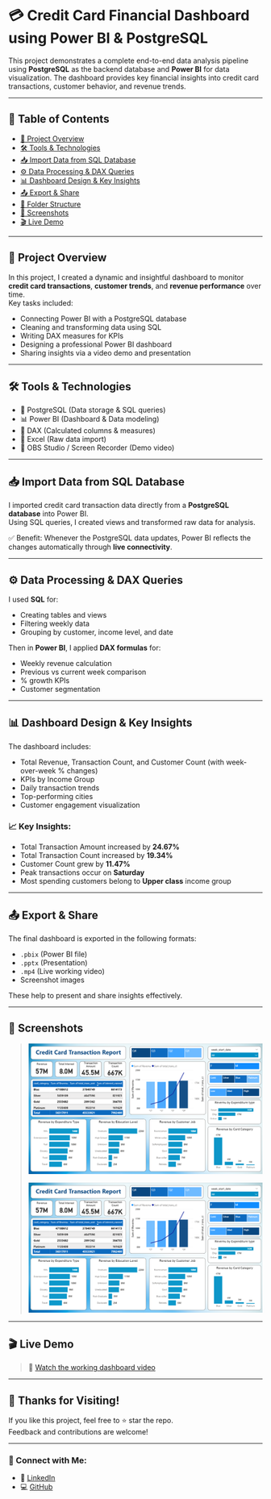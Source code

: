 # 💳 Credit Card Financial Dashboard using Power BI & PostgreSQL

This project demonstrates a complete end-to-end data analysis pipeline using **PostgreSQL** as the backend database and **Power BI** for data visualization. The dashboard provides key financial insights into credit card transactions, customer behavior, and revenue trends.

---

## 📌 Table of Contents

- [🎯 Project Overview](#-project-overview)
- [🛠️ Tools & Technologies](#-tools--technologies)
- [📥 Import Data from SQL Database](#-import-data-from-sql-database)
- [⚙️ Data Processing & DAX Queries](#-data-processing--dax-queries)
- [📊 Dashboard Design & Key Insights](#-dashboard-design--key-insights)
- [📤 Export & Share](#-export--share)
- [📁 Folder Structure](#-folder-structure)
- [📸 Screenshots](#-screenshots)
- [🎬 Live Demo](#-live-demo)

---

## 🎯 Project Overview

In this project, I created a dynamic and insightful dashboard to monitor **credit card transactions**, **customer trends**, and **revenue performance** over time.  
Key tasks included:
- Connecting Power BI with a PostgreSQL database
- Cleaning and transforming data using SQL
- Writing DAX measures for KPIs
- Designing a professional Power BI dashboard
- Sharing insights via a video demo and presentation

---

## 🛠️ Tools & Technologies

- 🐘 PostgreSQL (Data storage & SQL queries)
- 📊 Power BI (Dashboard & Data modeling)
- 🧮 DAX (Calculated columns & measures)
- 📂 Excel (Raw data import)
- 🎥 OBS Studio / Screen Recorder (Demo video)

---

## 📥 Import Data from SQL Database

I imported credit card transaction data directly from a **PostgreSQL database** into Power BI.  
Using SQL queries, I created views and transformed raw data for analysis.

✅ Benefit: Whenever the PostgreSQL data updates, Power BI reflects the changes automatically through **live connectivity**.

---

## ⚙️ Data Processing & DAX Queries

I used **SQL** for:
- Creating tables and views
- Filtering weekly data
- Grouping by customer, income level, and date

Then in **Power BI**, I applied **DAX formulas** for:
- Weekly revenue calculation
- Previous vs current week comparison
- % growth KPIs
- Customer segmentation

---

## 📊 Dashboard Design & Key Insights

The dashboard includes:
- Total Revenue, Transaction Count, and Customer Count (with week-over-week % changes)
- KPIs by Income Group
- Daily transaction trends
- Top-performing cities
- Customer engagement visualization

### 📈 Key Insights:
- Total Transaction Amount increased by **24.67%**
- Total Transaction Count increased by **19.34%**
- Customer Count grew by **11.47%**
- Peak transactions occur on **Saturday**
- Most spending customers belong to **Upper class** income group

---

## 📤 Export & Share

The final dashboard is exported in the following formats:
- `.pbix` (Power BI file)
- `.pptx` (Presentation)
- `.mp4` (Live working video)
- Screenshot images

These help to present and share insights effectively.

---

## 📸 Screenshots

> ![Credit Card Financial Dashboard-Transaction](https://github.com/Rohitlakha/credit-card-financial-dashboard/blob/3e46c30663c565159da54213816daab7eec1e24c/dashboard_screenshots/Credit%20Card%20Financial%20Dashboard-Transaction.png)
>
> ![Credit Card Financial Dashboard-Customer](https://github.com/Rohitlakha/credit-card-financial-dashboard/blob/3e46c30663c565159da54213816daab7eec1e24c/dashboard_screenshots/Credit%20Card%20Financial%20Dashboard-Transaction.png)  
 

---

## 🎬 Live Demo

> 🔗 [Watch the working dashboard video](https://github.com/Rohitlakha/credit-card-financial-dashboard/blob/3e46c30663c565159da54213816daab7eec1e24c/video_demo/live_demo.mp4)

---

## 🙌 Thanks for Visiting!

If you like this project, feel free to ⭐️ star the repo.  
Feedback and contributions are welcome!

---

### 🔗 Connect with Me:

- 💼 [LinkedIn](https://www.linkedin.com/in/rohit-lakha/)  
- 💻 [GitHub](https://github.com/Rohitlakha)

